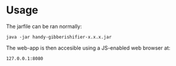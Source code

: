 # Usage

The jarfile can be ran normally:
```
java -jar handy-gibberishifier-x.x.x.jar
```

The web-app is then accesible using a JS-enabled web browser at:
```
127.0.0.1:8080
```
